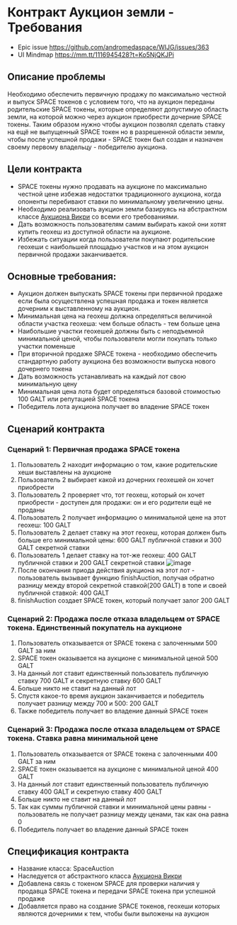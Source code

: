 # Контракт Аукцион земли - Требования

* Epic issue https://github.com/andromedaspace/WIJG/issues/363
* UI Mindmap https://mm.tt/1116945428?t=Ko5NjQKJPi

## Описание проблемы
Необходимо обеспечить первичную продажу по максимально честной и выпуск SPACE токенов с условием того, что на аукцион переданы родительские SPACE токены,
которые определяют допустимую область земли, на которой можно через аукцион приобрести дочерние SPACE токены.
Таким образом нужно чтобы аукцион позволял сделать ставку на ещё не выпущенный SPACE токен но в разрешенной области земли,
чтобы после успешной продажи - SPACE токен был создан и назначен своему первому владельцу - победителю аукциона.

## Цели контракта
- SPACE токены нужно продавать на аукционе по максимально честной цене избежав недостатки традиционного аукциона, когда опоненты перебивают ставки по минимальному увеличению цены.
- Необходимо реализовать аукцион земли базируясь на абстрактном классе [Аукциона Викри](Аукцион-Викри.md) со всеми его требованиями.
- Дать возможность пользователям самим выбирать какой они хотят купить геохеш из доступной области на аукционе.
- Избежать ситуации когда пользователи покупают родительские геохеши с наибольшей площадью участков и на этом аукцион первичной продажи заканчивается.

## Основные требования:
- Аукцион должен выпускать SPACE токены при первичной продаже если была осуществлена успешная продажа и токен является дочерним к выставленному на аукцион.
- Минимальная цена на геохеш должна определяться величиной области участка геохеша: чем больше область - тем больше цена
- Наибольшие участки геохешей должны быть с неподъемной минимальной ценой, чтобы пользователи могли покупать только участки поменьше
- При вторичной продаже SPACE токена - необходимо обеспечить стандартную работу аукциона без возможности выпуска нового дочернего токена
- Дать возможность устанавливать на каждый лот свою минимальную цену
- Минимальная цена лота будет определяться базовой стоимостью 100 GALT или репутацией SPACE токена
- Победитель лота аукциона получает во владение SPACE токен

## Сценарий контракта
### Сценарий 1: Первичная продажа SPACE токена
1. Пользователь 2 находит информацию о том, какие родительские хеши выставлены на аукционе
2. Пользователь 2 выбирает какой из дочерних геохешей он хочет приобрести
3. Пользователь 2 проверяет что, тот геохеш, который он хочет приобрести - доступен для продажи: он и его родители ещё не проданы
4. Пользователь 2 получает информацию о минимальной цене на этот геохеш: 100 GALT
5. Пользователь 2 делает ставку на этот геохеш, которая должен быть больше его минимальной цены: 600 GALT публичной ставки и 300 GALT секретной ставки
6. Пользователь 1 делает ставку на тот-же геохеш: 400 GALT публичной ставки и 200 GALT секретной ставки
![image](https://user-images.githubusercontent.com/4842007/41902701-6114264a-7934-11e8-83f0-30d647966d43.png)
7. После окончания приода действия аукциона на этот лот - пользователь вызывает функцию finishAuction, получая обратно разницу между второй секретной ставкой(200 GALT) в топе и своей публичной ставкой: 400 GALT
8. finishAuction создает SPACE токен, который получает залог 200 GALT

### Сценарий 2: Продажа после отказа владельцем от SPACE токена. Единственный покупатель на аукционе
1. Пользователь отказывается от SPACE токена с залоченными 500 GALT за ним
2. SPACE токен оказывается на аукционе с минимальной ценой 500 GALT
3. На данный лот ставит единственный пользователь публичную ставку 700 GALT и секретную ставку 600 GALT
4. Больше никто не ставит на данный лот
5. Спустя какое-то время аукцион заканчивается и победитель получает разницу между 700 и 500: 200 GALT
6. Также победитель получает во владение данный SPACE токен

### Сценарий 3: Продажа после отказа владельцем от SPACE токена. Ставка равна минимальной цене
1. Пользователь отказывается от SPACE токена с залоченными 400 GALT за ним
2. SPACE токен оказывается на аукционе с минимальной ценой 400 GALT
3. На данный лот ставит единственный пользователь публичную ставку 400 GALT и секретную ставку 400 GALT
4. Больше никто не ставит на данный лот
5. Так как суммы публичной ставки и минимальной цены равны - пользователь не получает разницу между ценами, так как она равна 0
6. Победитель получает во владение данный SPACE токен

## Спецификация контракта
- Название класса: SpaceAuction
- Наследуется от абстрактного класса [Аукциона Викри](Аукцион-Викри.md)
- Добавлена связь с токеном SPACE для проверки наличия у продавца SPACE токена и передачи SPACE токена при успешной продаже
- Добавляется право на создание SPACE токенов, геохеши которых являются дочерними к тем, чтобы были выложены на аукцион
